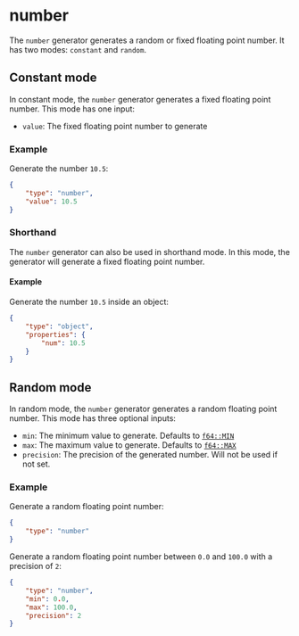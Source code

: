 # number

The `number` generator generates a random or fixed floating point number.
It has two modes: `constant` and `random`.

## Constant mode

In constant mode, the `number` generator generates a fixed floating point number.
This mode has one input:

-   `value`: The fixed floating point number to generate

### Example

Generate the number `10.5`:

```json
{
    "type": "number",
    "value": 10.5
}
```

### Shorthand

The `number` generator can also be used in shorthand mode.
In this mode, the generator will generate a fixed floating point number.

#### Example

Generate the number `10.5` inside an object:

```json
{
    "type": "object",
    "properties": {
        "num": 10.5
    }
}
```

## Random mode

In random mode, the `number` generator generates a random floating point number.
This mode has three optional inputs:

-   `min`: The minimum value to generate. Defaults to [`f64::MIN`](https://doc.rust-lang.org/std/primitive.f64.html#associatedconstant.MIN)
-   `max`: The maximum value to generate. Defaults to [`f64::MAX`](https://doc.rust-lang.org/std/primitive.f64.html#associatedconstant.MAX)
-   `precision`: The precision of the generated number. Will not be used if not set.

### Example

Generate a random floating point number:

```json
{
    "type": "number"
}
```

Generate a random floating point number between `0.0` and `100.0` with a precision of `2`:

```json
{
    "type": "number",
    "min": 0.0,
    "max": 100.0,
    "precision": 2
}
```
